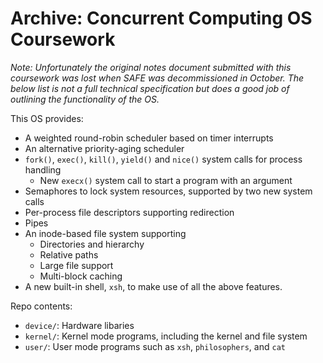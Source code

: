 # Archive: Concurrent Computing OS Coursework

*Note: Unfortunately the original notes document submitted with this coursework was lost when SAFE was
decommissioned in October. The below list is not a full technical specification but does a good job of
outlining the functionality of the OS.*

This OS provides:

* A weighted round-robin scheduler based on timer interrupts
* An alternative priority-aging scheduler
* `fork()`, `exec()`, `kill()`, `yield()` and `nice()` system calls for process handling
    * New `execx()` system call to start a program with an argument
* Semaphores to lock system resources, supported by two new system calls
* Per-process file descriptors supporting redirection
* Pipes
* An inode-based file system supporting
    * Directories and hierarchy
    * Relative paths
    * Large file support
    * Multi-block caching
* A new built-in shell, `xsh`, to make use of all the above features.

Repo contents:
* `device/`: Hardware libaries
* `kernel/`: Kernel mode programs, including the kernel and file system
* `user/`: User mode programs such as `xsh`, `philosophers`, and `cat`

